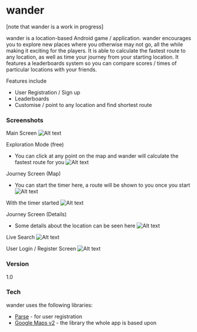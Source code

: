 # wander

[note that wander is a work in progress]

wander is a location-based Android game / application. wander encourages you to explore new places where you otherwise may not go, all the while making it exciting for the players. It is able to calculate the fastest route to any location, as well as time your journey from your starting location. It features a leaderboards system so you can compare scores / times of particular locations with your friends.

Features include
  - User Registration / Sign up
  - Leaderboards
  - Customise / point to any location and find shortest route

### Screenshots

Main Screen
![Alt text](https://github.com/dbrisingr/wander/blob/master/main/screenshots/Screenshot_2015-04-20-13-27-02.png "Screenshot 1")

Exploration Mode (free)
- You can click at any point on the map and wander will calculate the fastest route for you
![Alt text](https://github.com/dbrisingr/wander/blob/master/main/screenshots/Screenshot_2015-04-20-13-27-20.png "Screenshot 2")

Journey Screen (Map)
- You can start the timer here, a route will be shown to you once you start
![Alt text](https://github.com/dbrisingr/wander/blob/master/main/screenshots/Screenshot_2015-04-20-13-27-36.png "Screenshot 3")

With the timer started
![Alt text](https://github.com/dbrisingr/wander/blob/master/main/screenshots/Screenshot_2015-04-20-13-28-14.png "Screenshot 4")

Journey Screen (Details)
- Some details about the location can be seen here
![Alt text](https://github.com/dbrisingr/wander/blob/master/main/screenshots/Screenshot_2015-04-20-13-28-08.png "Screenshot 5")

Live Search
![Alt text](https://github.com/dbrisingr/wander/blob/master/main/screenshots/Screenshot_2015-04-20-13-28-42.png "Screenshot 6")

User Login / Register Screen
![Alt text](https://github.com/dbrisingr/wander/blob/master/main/screenshots/Screenshot_2015-04-20-13-28-57.png "Screenshot 7")


### Version
1.0

### Tech

wander uses the following libraries:

* [Parse](http://www.parse.com) - for user registration
* [Google Maps v2](https://developers.google.com/maps/documentation/android/) - the library the whole app is based upon



